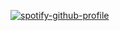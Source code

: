 [![spotify-github-profile](https://nowplaying.aidenwallis.co.uk/6344cc20d1def76279d7790d)](https://github.com/kittinan/spotify-github-profile)
